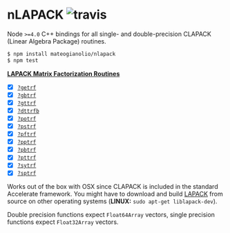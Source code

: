 # nLAPACK ![travis](https://img.shields.io/travis/mateogianolio/nlapack.svg)

Node `>=4.0` C++ bindings for all single- and double-precision CLAPACK (Linear Algebra Package) routines.

```bash
$ npm install mateogianolio/nlapack
$ npm test
```

**[LAPACK Matrix Factorization Routines](https://software.intel.com/en-us/node/468680)**
- [x] [`?getrf`](https://software.intel.com/node/42740a2c-4898-4efa-88b9-94ca6eaac4db)
- [x] [`?gbtrf`](https://software.intel.com/node/045b7e16-b40d-4440-80fb-e0e406544c5d)
- [x] [`?gttrf`](https://software.intel.com/node/20841474-62ac-440c-a4a6-4a750ebe3468)
- [x] [`?dttrfb`](https://software.intel.com/node/b6d2c49a-748a-4806-ac69-6c125c5ddc89)
- [x] [`?potrf`](https://software.intel.com/node/526c0ad5-b853-4aac-b27a-e631ee80f066)
- [x] [`?pstrf`](https://software.intel.com/node/e061ee7e-9e3a-485f-bc08-6255ea926250)
- [x] [`?pftrf`](https://software.intel.com/node/baf8fa42-4089-4a7f-b458-90579ef970f8)
- [x] [`?pptrf`](https://software.intel.com/node/a2934477-60d2-40b4-b07d-2ad982989c47)
- [x] [`?pbtrf`](https://software.intel.com/node/bc3b6a9a-6ac2-4054-aab1-f2cd32f1b051)
- [x] [`?pttrf`](https://software.intel.com/node/9ec992f0-6e90-4ae6-8a4e-b02976e4c06a)
- [x] [`?sytrf`](https://software.intel.com/node/3aae6840-280f-44c9-9865-38ad3a13285c)
- [x] [`?sptrf`](https://software.intel.com/node/944f7cc2-ee39-40e8-82e1-0adeca0dd455)

Works out of the box with OSX since CLAPACK is included in the standard Accelerate framework. You might have to download and build [LAPACK](http://www.netlib.org/lapack/#_lapack_version_3_6_0) from source on other operating systems (**LINUX:** `sudo apt-get liblapack-dev`).

Double precision functions expect `Float64Array` vectors, single precision functions expect `Float32Array` vectors.
